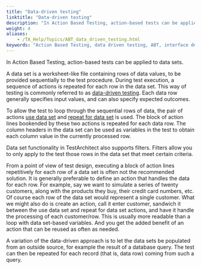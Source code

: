 ```yaml
--- 
title: "Data-driven testing"
linktitle: "Data-driven testing"
description: "In Action Based Testing, action-based tests can be applied to data sets."
weight: 4
aliases: 
    - /TA_Help/Topics/ABT_data_driven_testing.html
keywords: "Action Based Testing, data driven testing, ABT, interface definitions, testing, data driven"
---
```


In Action Based Testing, action-based tests can be applied to data sets.

A data set is a worksheet-like file containing rows of data values, to be provided sequentially to the test procedure. During test execution, a sequence of actions is repeated for each row in the data set. This way of testing is commonly referred to as [data-driven testing](/user-guide/projects-and-project-items/project-items/data-sets/). Each data row generally specifies input values, and can also specify expected outcomes.

To allow the test to loop through the sequential rows of data, the pair of actions [use data set](/automation-guide/action-based-testing-language/built-in-actions/test-support-actions/data-sets/use-data-set) and [repeat for data set](/automation-guide/action-based-testing-language/built-in-actions/test-support-actions/data-sets/repeat-for-data-set) is used. The block of action lines bookended by these two actions is repeated for each data row. The column headers in the data set can be used as variables in the test to obtain each column value in the currently processed row.

Data set functionality in TestArchitect also supports filters. Filters allow you to only apply to the test those rows in the data set that meet certain criteria.

From a point of view of test design, executing a block of action lines repetitively for each row of a data set is often not the recommended solution. It is generally preferable to define an action that handles the data for each row. For example, say we want to simulate a series of twenty customers, along with the products they buy, their credit card numbers, etc. Of course each row of the data set would represent a single customer. What we might also do is create an action, call it enter customer, sandwich it between the use data set and repeat for data set actions, and have it handle the processing of each customer/row. This is usually more readable than a loop with data set-based variables. And you get the added benefit of an action that can be reused as often as needed.

A variation of the data-driven approach is to let the data sets be populated from an outside source, for example the result of a database query. The test can then be repeated for each record \(that is, data row\) coming from such a query.



